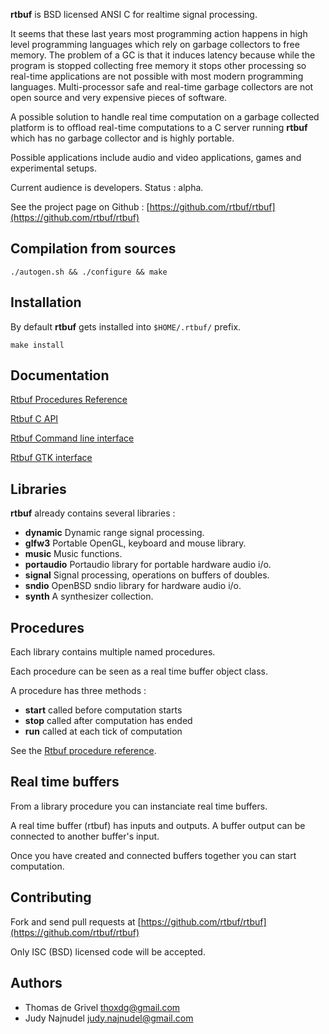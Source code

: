 **rtbuf** is BSD licensed ANSI C for realtime signal processing.

It seems that these last years most programming action happens
in high level programming languages which rely on garbage collectors
to free memory. The problem of a GC is that it induces latency
because while the program is stopped collecting free memory it
stops other processing so real-time applications are not possible
with most modern programming languages. Multi-processor safe and
real-time garbage collectors are not open source and very expensive
pieces of software.

A possible solution to handle real time computation on a garbage
collected platform is to offload real-time computations to a C server
running **rtbuf** which has no garbage collector and is highly portable.

Possible applications include audio and video applications, games and
experimental setups.

Current audience is developers. Status : alpha.

See the project page on Github :
[https://github.com/rtbuf/rtbuf](https://github.com/rtbuf/rtbuf)

## Compilation from sources

```
./autogen.sh && ./configure && make
```

## Installation

By default **rtbuf** gets installed into `$HOME/.rtbuf/` prefix.
```
make install
```

## Documentation

[Rtbuf Procedures Reference](/procedures-reference)

[Rtbuf C API](/c-api)

[Rtbuf Command line interface](/cli)

[Rtbuf GTK interface](/gtk)

## Libraries

**rtbuf** already contains several libraries :
 - **dynamic**   Dynamic range signal processing.
 - **glfw3**     Portable OpenGL, keyboard and mouse library.
 - **music**     Music functions.
 - **portaudio** Portaudio library for portable hardware audio i/o.
 - **signal**    Signal processing, operations on buffers of doubles.
 - **sndio**     OpenBSD sndio library for hardware audio i/o.
 - **synth**     A synthesizer collection.

## Procedures

Each library contains multiple named procedures.

Each procedure can be seen as a real time buffer object class.

A procedure has three methods :
 - **start** called before computation starts
 - **stop** called after computation has ended
 - **run** called at each tick of computation

See the [Rtbuf procedure reference](/procedures-reference).

## Real time buffers

From a library procedure you can instanciate real time buffers.

A real time buffer (rtbuf) has inputs and outputs.
A buffer output can be connected to another buffer's input.

Once you have created and connected buffers together you can start computation.

## Contributing

Fork and send pull requests at
[https://github.com/rtbuf/rtbuf](https://github.com/rtbuf/rtbuf)

Only ISC (BSD) licensed code will be accepted.

## Authors

 - Thomas de Grivel <thoxdg@gmail.com>
 - Judy Najnudel <judy.najnudel@gmail.com>
